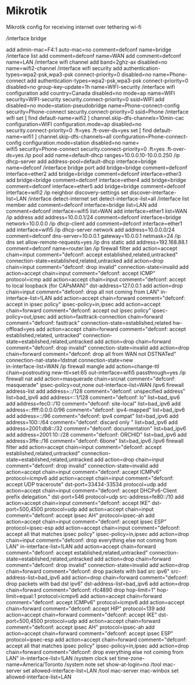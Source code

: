 # Mikrotik
Mikrotik config for receiving internet over tethering wi-fi

/interface bridge

add admin-mac=F4:1 auto-mac=no comment=defconf name=bridge
/interface list
add comment=defconf name=WAN
add comment=defconf name=LAN
/interface wifi channel
add band=2ghz-ax disabled=no name=wifi2-channel
/interface wifi security
add authentication-types=wpa2-psk,wpa3-psk connect-priority=0 disabled=no name=Phone-connect
add authentication-types=wpa2-psk,wpa3-psk connect-priority=0 disabled=no group-key-update=1h name=WIFI-security
/interface wifi configuration
add country=Canada disabled=no mode=ap name=WIFI security=WIFI-security security.connect-priority=0 ssid=WIFI
add disabled=no mode=station-pseudobridge name=Phone-connect-config security=Phone-connect security.connect-priority=0 ssid=Phone
/interface wifi
set [ find default-name=wifi2 ] channel.skip-dfs-channels=10min-cac configuration=WIFI configuration.mode=ap disabled=no \
    security.connect-priority=0 .ft=yes .ft-over-ds=yes
set [ find default-name=wifi1 ] channel.skip-dfs-channels=all configuration=Phone-connect-config configuration.mode=station disabled=no name=\
    wifi5 security=Phone-connect security.connect-priority=0 .ft=yes .ft-over-ds=yes
/ip pool
add name=default-dhcp ranges=10.0.0.10-10.0.0.250
/ip dhcp-server
add address-pool=default-dhcp interface=bridge name=defconf
/interface bridge port
add bridge=bridge comment=defconf interface=ether2
add bridge=bridge comment=defconf interface=ether3
add bridge=bridge comment=defconf interface=ether4
add bridge=bridge comment=defconf interface=ether5
add bridge=bridge comment=defconf interface=wifi2
/ip neighbor discovery-settings
set discover-interface-list=LAN
/interface detect-internet
set detect-interface-list=all
/interface list member
add comment=defconf interface=bridge list=LAN
add comment=defconf interface=wifi5 list=WAN
add interface=ether1 list=WAN
/ip address
add address=10.0.0.1/24 comment=defconf interface=bridge network=10.0.0.0
/ip dhcp-client
add comment=defconf interface=ether1
add interface=wifi5
/ip dhcp-server network
add address=10.0.0.0/24 comment=defconf dns-server=10.0.0.1 gateway=10.0.0.1 netmask=24
/ip dns
set allow-remote-requests=yes
/ip dns static
add address=192.168.88.1 comment=defconf name=router.lan
/ip firewall filter
add action=accept chain=input comment="defconf: accept established,related,untracked" connection-state=established,related,untracked
add action=drop chain=input comment="defconf: drop invalid" connection-state=invalid
add action=accept chain=input comment="defconf: accept ICMP" protocol=icmp
add action=accept chain=input comment="defconf: accept to local loopback (for CAPsMAN)" dst-address=127.0.0.1
add action=drop chain=input comment="defconf: drop all not coming from LAN" in-interface-list=!LAN
add action=accept chain=forward comment="defconf: accept in ipsec policy" ipsec-policy=in,ipsec
add action=accept chain=forward comment="defconf: accept out ipsec policy" ipsec-policy=out,ipsec
add action=fasttrack-connection chain=forward comment="defconf: fasttrack" connection-state=established,related hw-offload=yes
add action=accept chain=forward comment="defconf: accept established,related, untracked" connection-state=established,related,untracked
add action=drop chain=forward comment="defconf: drop invalid" connection-state=invalid
add action=drop chain=forward comment="defconf: drop all from WAN not DSTNATed" connection-nat-state=!dstnat connection-state=new \
    in-interface-list=WAN
/ip firewall mangle
add action=change-ttl chain=postrouting new-ttl=set:65 out-interface=wifi5 passthrough=yes
/ip firewall nat
add action=masquerade chain=srcnat comment="defconf: masquerade" ipsec-policy=out,none out-interface-list=WAN
/ipv6 firewall address-list
add address=::/128 comment="defconf: unspecified address" list=bad_ipv6
add address=::1/128 comment="defconf: lo" list=bad_ipv6
add address=fec0::/10 comment="defconf: site-local" list=bad_ipv6
add address=::ffff:0.0.0.0/96 comment="defconf: ipv4-mapped" list=bad_ipv6
add address=::/96 comment="defconf: ipv4 compat" list=bad_ipv6
add address=100::/64 comment="defconf: discard only " list=bad_ipv6
add address=2001:db8::/32 comment="defconf: documentation" list=bad_ipv6
add address=2001:10::/28 comment="defconf: ORCHID" list=bad_ipv6
add address=3ffe::/16 comment="defconf: 6bone" list=bad_ipv6
/ipv6 firewall filter
add action=accept chain=input comment="defconf: accept established,related,untracked" connection-state=established,related,untracked
add action=drop chain=input comment="defconf: drop invalid" connection-state=invalid
add action=accept chain=input comment="defconf: accept ICMPv6" protocol=icmpv6
add action=accept chain=input comment="defconf: accept UDP traceroute" dst-port=33434-33534 protocol=udp
add action=accept chain=input comment="defconf: accept DHCPv6-Client prefix delegation." dst-port=546 protocol=udp src-address=fe80::/10
add action=accept chain=input comment="defconf: accept IKE" dst-port=500,4500 protocol=udp
add action=accept chain=input comment="defconf: accept ipsec AH" protocol=ipsec-ah
add action=accept chain=input comment="defconf: accept ipsec ESP" protocol=ipsec-esp
add action=accept chain=input comment="defconf: accept all that matches ipsec policy" ipsec-policy=in,ipsec
add action=drop chain=input comment="defconf: drop everything else not coming from LAN" in-interface-list=!LAN
add action=accept chain=forward comment="defconf: accept established,related,untracked" connection-state=established,related,untracked
add action=drop chain=forward comment="defconf: drop invalid" connection-state=invalid
add action=drop chain=forward comment="defconf: drop packets with bad src ipv6" src-address-list=bad_ipv6
add action=drop chain=forward comment="defconf: drop packets with bad dst ipv6" dst-address-list=bad_ipv6
add action=drop chain=forward comment="defconf: rfc4890 drop hop-limit=1" hop-limit=equal:1 protocol=icmpv6
add action=accept chain=forward comment="defconf: accept ICMPv6" protocol=icmpv6
add action=accept chain=forward comment="defconf: accept HIP" protocol=139
add action=accept chain=forward comment="defconf: accept IKE" dst-port=500,4500 protocol=udp
add action=accept chain=forward comment="defconf: accept ipsec AH" protocol=ipsec-ah
add action=accept chain=forward comment="defconf: accept ipsec ESP" protocol=ipsec-esp
add action=accept chain=forward comment="defconf: accept all that matches ipsec policy" ipsec-policy=in,ipsec
add action=drop chain=forward comment="defconf: drop everything else not coming from LAN" in-interface-list=!LAN
/system clock
set time-zone-name=America/Toronto
/system note
set show-at-login=no
/tool mac-server
set allowed-interface-list=LAN
/tool mac-server mac-winbox
set allowed-interface-list=LAN
